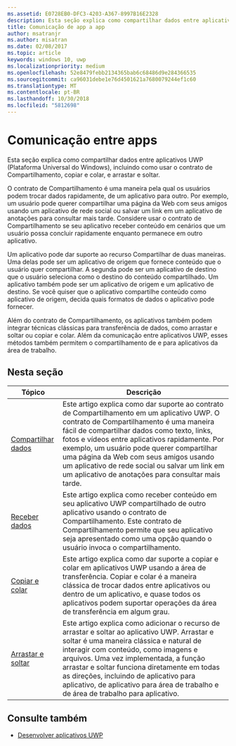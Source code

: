 ```yaml
---
ms.assetid: E0728EB0-DFC3-4203-A367-8997B16E2328
description: Esta seção explica como compartilhar dados entre aplicativos UWP (Plataforma Universal do Windows), incluindo como usar o contrato de Compartilhamento, copiar e colar, e arrastar e soltar.
title: Comunicação de app a app
author: msatranjr
ms.author: misatran
ms.date: 02/08/2017
ms.topic: article
keywords: windows 10, uwp
ms.localizationpriority: medium
ms.openlocfilehash: 52e8479febb2134365bab6c68486d9e284366535
ms.sourcegitcommit: ca96031debe1e76d4501621a7680079244ef1c60
ms.translationtype: MT
ms.contentlocale: pt-BR
ms.lasthandoff: 10/30/2018
ms.locfileid: "5812698"
---
```

# <a name="app-to-app-communication"></a>Comunicação entre apps


Esta seção explica como compartilhar dados entre aplicativos UWP (Plataforma Universal do Windows), incluindo como usar o contrato de Compartilhamento, copiar e colar, e arrastar e soltar.

O contrato de Compartilhamento é uma maneira pela qual os usuários podem trocar dados rapidamente, de um aplicativo para outro. Por exemplo, um usuário pode querer compartilhar uma página da Web com seus amigos usando um aplicativo de rede social ou salvar um link em um aplicativo de anotações para consultar mais tarde. Considere usar o contrato de Compartilhamento se seu aplicativo receber conteúdo em cenários que um usuário possa concluir rapidamente enquanto permanece em outro aplicativo.

Um aplicativo pode dar suporte ao recurso Compartilhar de duas maneiras. Uma delas pode ser um aplicativo de origem que fornece conteúdo que o usuário quer compartilhar. A segunda pode ser um aplicativo de destino que o usuário seleciona como o destino do conteúdo compartilhado. Um aplicativo também pode ser um aplicativo de origem e um aplicativo de destino. Se você quiser que o aplicativo compartilhe conteúdo como aplicativo de origem, decida quais formatos de dados o aplicativo pode fornecer.

Além do contrato de Compartilhamento, os aplicativos também podem integrar técnicas clássicas para transferência de dados, como arrastar e soltar ou copiar e colar. Além da comunicação entre aplicativos UWP, esses métodos também permitem o compartilhamento de e para aplicativos da área de trabalho.



## <a name="in-this-section"></a>Nesta seção

| Tópico | Descrição |
|-------|-------------|
| [Compartilhar dados](share-data.md) | Este artigo explica como dar suporte ao contrato de Compartilhamento em um aplicativo UWP. O contrato de Compartilhamento é uma maneira fácil de compartilhar dados como texto, links, fotos e vídeos entre aplicativos rapidamente. Por exemplo, um usuário pode querer compartilhar uma página da Web com seus amigos usando um aplicativo de rede social ou salvar um link em um aplicativo de anotações para consultar mais tarde. |
| [Receber dados](receive-data.md) | Este artigo explica como receber conteúdo em seu aplicativo UWP compartilhado de outro aplicativo usando o contrato de Compartilhamento. Este contrato de Compartilhamento permite que seu aplicativo seja apresentado como uma opção quando o usuário invoca o compartilhamento. |
| [Copiar e colar](copy-and-paste.md) | Este artigo explica como dar suporte a copiar e colar em aplicativos UWP usando a área de transferência. Copiar e colar é a maneira clássica de trocar dados entre aplicativos ou dentro de um aplicativo, e quase todos os aplicativos podem suportar operações da área de transferência em algum grau. |
| [Arrastar e soltar](../design/input/drag-and-drop.md) | Este artigo explica como adicionar o recurso de arrastar e soltar ao aplicativo UWP. Arrastar e soltar é uma maneira clássica e natural de interagir com conteúdo, como imagens e arquivos. Uma vez implementada, a função arrastar e soltar funciona diretamente em todas as direções, incluindo de aplicativo para aplicativo, de aplicativo para área de trabalho e de área de trabalho para aplicativo. |

## <a name="see-also"></a>Consulte também
- [Desenvolver aplicativos UWP](https://developer.microsoft.com/windows/develop)
